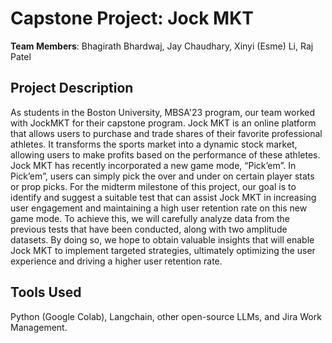 # Capstone Project: Jock MKT 
**Team Members**: Bhagirath Bhardwaj, Jay Chaudhary, Xinyi (Esme) Li, Raj Patel

## Project Description
As students in the Boston University, MBSA'23 program, our team worked with JockMKT for their capstone program. Jock MKT is an online platform that allows users to purchase and trade shares of their favorite professional athletes. It transforms the sports market into a dynamic stock market, allowing users to make profits based on the performance of these athletes. Jock MKT has recently incorporated a new game mode, “Pick’em”. In Pick’em”, users can simply pick the over and under on certain player stats or prop picks.  For the midterm milestone of this project, our goal is to identify and suggest a suitable test that can assist Jock MKT in increasing user engagement and maintaining a high user retention rate on this new game mode. To achieve this, we will carefully analyze data from the previous tests that have been conducted, along with two amplitude datasets. By doing so, we hope to obtain valuable insights that will enable Jock MKT to implement targeted strategies, ultimately optimizing the user experience and driving a higher user retention rate.

## Tools Used
Python (Google Colab), Langchain, other open-source LLMs, and Jira Work Management.
